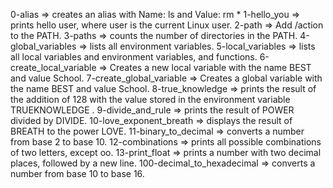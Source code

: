 0-alias => creates an alias with Name: ls and Value: rm *
1-hello_you => prints hello user, where user is the current Linux user.
2-path => Add /action to the PATH.
3-paths =>  counts the number of directories in the PATH.
4-global_variables => lists all environment variables.
5-local_variables =>  lists all local variables and environment variables, and functions.
6-create_local_variable => Creates a new local variable with the name BEST and value School.
7-create_global_variable => Creates a global variable with the name BEST and value School.
8-true_knowledge =>  prints the result of the addition of 128 with the value stored in the environment variable TRUEKNOWLEDGE .
9-divide_and_rule =>  prints the result of POWER divided by DIVIDE.
10-love_exponent_breath => displays the result of BREATH to the power LOVE.
11-binary_to_decimal => converts a number from base 2 to base 10.
12-combinations =>  prints all possible combinations of two letters, except oo.
13-print_float => prints a number with two decimal places, followed by a new line.
100-decimal_to_hexadecimal => converts a number from base 10 to base 16.


